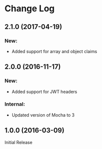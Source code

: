 # Change Log

## 2.1.0 (2017-04-19)

### New:

* Added support for array and object claims

## 2.0.0 (2016-11-17)

### New:

* Added support for JWT headers

### Internal:

* Updated version of Mocha to 3

## 1.0.0 (2016-03-09)

Initial Release
